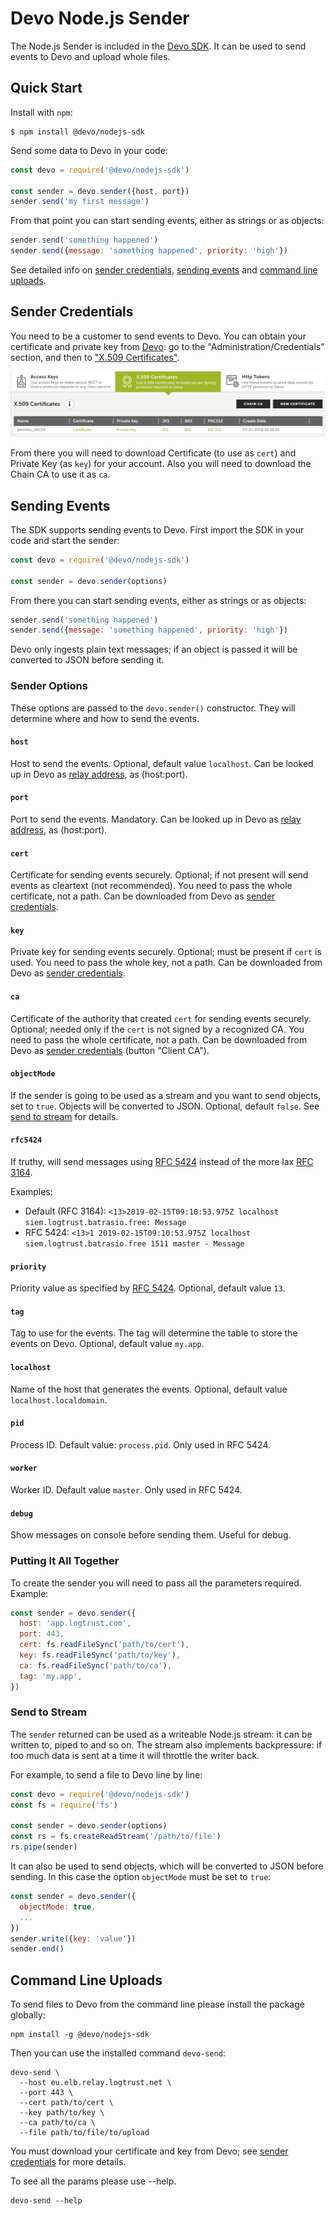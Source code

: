# Devo Node.js Sender

The Node.js Sender is included in the
[Devo SDK](../README.md).
It can be used to send events to Devo
and upload whole files.

## Quick Start

Install with `npm`:

    $ npm install @devo/nodejs-sdk

Send some data to Devo in your code:

``` js
const devo = require('@devo/nodejs-sdk')

const sender = devo.sender({host, port})
sender.send('my first message')
```

From that point you can start sending events, either as strings or as objects:

```js
sender.send('something happened')
sender.send({message: 'something happened', priority: 'high'})
```

See detailed info on
[sender credentials](#sender-credentials),
[sending events](#sending-events)
and [command line uploads](#command-line-uploads).

## Sender Credentials

You need to be a customer to send events to Devo.
You can obtain your certificate and private key from
[Devo](https://www.devo.com/):
go to the "Administration/Credentials" section,
and then to
["X.509 Certificates"](https://docs.devo.com/confluence/docs/administration/administration-credentials#Administrationcredentials-X.509Certificates).

![X.509 Certificates](img/download-certificate.png)

From there you will need to download Certificate (to use as `cert`)
and Private Key (as `key`) for your account.
Also you will need to download the Chain CA
to use it as `ca`.

## Sending Events

The SDK supports sending events to Devo.
First import the SDK in your code and start the sender:

``` js
const devo = require('@devo/nodejs-sdk')

const sender = devo.sender(options)
```

From there you can start sending events, either as strings or as objects:

```js
sender.send('something happened')
sender.send({message: 'something happened', priority: 'high'})
```

Devo only ingests plain text messages;
if an object is passed it will be converted to JSON before sending it.

### Sender Options

These options are passed to the `devo.sender()` constructor.
They will determine where and how to send the events.

#### `host`

Host to send the events.
Optional, default value `localhost`.
Can be looked up in Devo as
[relay
address](https://docs.devo.com/confluence/docs/system-configuration/relays),
as (host:port).

#### `port`

Port to send the events.
Mandatory.
Can be looked up in Devo as
[relay
address](https://docs.devo.com/confluence/docs/system-configuration/relays),
as (host:port).

#### `cert`

Certificate for sending events securely.
Optional; if not present will send events as cleartext (not recommended).
You need to pass the whole certificate, not a path.
Can be downloaded from Devo as
[sender credentials](#sender-credentials).

#### `key`

Private key for sending events securely.
Optional; must be present if `cert` is used.
You need to pass the whole key, not a path.
Can be downloaded from Devo as
[sender credentials](#sender-credentials).

#### `ca`

Certificate of the authority that created `cert` for sending events securely.
Optional; needed only if the `cert` is not signed by a recognized CA.
You need to pass the whole certificate, not a path.
Can be downloaded from Devo as
[sender credentials](#sender-credentials)
(button "Client CA").

#### `objectMode`

If the sender is going to be used as a stream and you want to
send objects, set to `true`. Objects will be converted to JSON.
Optional, default `false`.
See [send to stream](#send-to-stream) for details.

#### `rfc5424`

If truthy, will send messages using
[RFC 5424](https://tools.ietf.org/html/rfc5424)
instead of the more lax
[RFC 3164](https://tools.ietf.org/html/rfc3164).

Examples:

* Default (RFC 3164):
`<13>2019-02-15T09:10:53.975Z localhost siem.logtrust.batrasio.free: Message`
* RFC 5424:
`<13>1 2019-02-15T09:10:53.975Z localhost siem.logtrust.batrasio.free 1511 master - Message`

#### `priority`

Priority value as specified by
[RFC 5424](https://tools.ietf.org/html/rfc5424#section-6.2.1).
Optional, default value `13`.

#### `tag`

Tag to use for the events.
The tag will determine the table to store the events on Devo.
Optional, default value `my.app`.

#### `localhost`

Name of the host that generates the events.
Optional, default value `localhost.localdomain`.

#### `pid`

Process ID. Default value: `process.pid`. Only used in RFC 5424.

#### `worker`

Worker ID. Default value `master`. Only used in RFC 5424.

#### `debug`

Show messages on console before sending them. Useful for debug.

### Putting It All Together

To create the sender you will need to pass all the parameters required.
Example:

```js
const sender = devo.sender({
  host: 'app.logtrust.com',
  port: 443,
  cert: fs.readFileSync('path/to/cert'),
  key: fs.readFileSync('path/to/key'),
  ca: fs.readFileSync('path/to/ca'),
  tag: 'my.app',
})
```

### Send to Stream

The `sender` returned can be used as a writeable Node.js stream:
it can be written to, piped to and so on.
The stream also implements backpressure:
if too much data is sent at a time it will throttle the writer back.

For example, to send a file to Devo line by line:

```js
const devo = require('@devo/nodejs-sdk')
const fs = require('fs')

const sender = devo.sender(options)
const rs = fs.createReadStream('/path/to/file')
rs.pipe(sender)
```

It can also be used to send objects, which will be converted to JSON
before sending.
In this case the option `objectMode` must be set to `true`:

```js
const sender = devo.sender({
  objectMode: true,
  ...
})
sender.write({key: 'value'})
sender.end()
```

## Command Line Uploads

To send files to Devo from the command line please install the package globally:

```
npm install -g @devo/nodejs-sdk
```

Then you can use the installed command `devo-send`:

```
devo-send \
  --host eu.elb.relay.logtrust.net \
  --port 443 \
  --cert path/to/cert \
  --key path/to/key \
  --ca path/to/ca \
  --file path/to/file/to/upload
```

You must download your certificate and key from Devo;
see [sender credentials](#sender-credentials) for more details.

To see all the params please use --help.

```
devo-send --help
```

